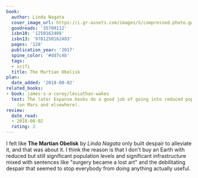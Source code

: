 ```yaml
---
book:
  author: Linda Nagata
  cover_image_url: https://i.gr-assets.com/images/S/compressed.photo.goodreads.com/books/1500521839l/35709112._SY475_.jpg
  goodreads: '35709112'
  isbn10: '1250162408'
  isbn13: '9781250162403'
  pages: '128'
  publication_year: '2017'
  spine_color: '#dd7c4b'
  tags:
  - scifi
  title: The Martian Obelisk
plan:
  date_added: '2018-08-02'
related_books:
- book: james-s-a-corey/leviathan-wakes
  text: The later Expanse books do a good job of going into reduced population levels
    (on Mars and elsewhere).
review:
  date_read:
  - 2018-08-02
  rating: 2
---
```


I felt like **The Martian Obelisk** by *Linda Nagata* only built despair to alleviate it, and that was about it. I think
the reason is that I don't buy an Earth with reduced but still significant population levels and significant
infrastructure mixed with sentences like "surgery became a lost art" and the debilitating despair that seemed to stop
everybody from doing anything actually useful.
